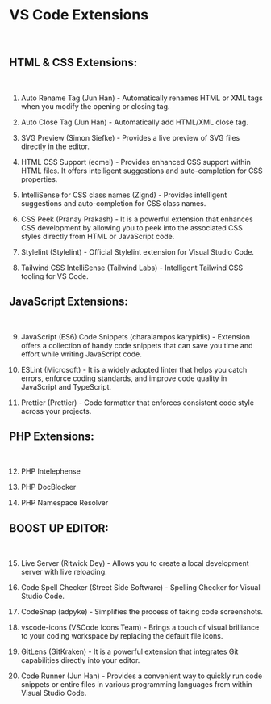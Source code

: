 <h1>VS Code Extensions</h1>
<br>
<h2>HTML & CSS Extensions:</h2>
<br>

1. Auto Rename Tag (Jun Han) - Automatically renames HTML or XML tags when you modify the opening or closing tag.

2. Auto Close Tag (Jun Han) - Automatically add HTML/XML close tag.

3. SVG Preview (Simon Siefke) - Provides a live preview of SVG files directly in the editor.

4. HTML CSS Support (ecmel) - Provides enhanced CSS support within HTML files. It offers intelligent suggestions and auto-completion for CSS properties.

5. IntelliSense for CSS class names (Zignd) - Provides intelligent suggestions and auto-completion for CSS class names.

6. CSS Peek (Pranay Prakash) - It is a powerful extension that enhances CSS development by allowing you to peek into the associated CSS styles directly from HTML or JavaScript code.

7. Stylelint (Stylelint) - Official Stylelint extension for Visual Studio Code.

8. Tailwind CSS IntelliSense (Tailwind Labs) - Intelligent Tailwind CSS tooling for VS Code.

<h2>JavaScript Extensions:</h2>
<br>

9. JavaScript (ES6) Code Snippets (charalampos karypidis) - Extension offers a collection of handy code snippets that can save you time and effort while writing JavaScript code.

10. ESLint (Microsoft) - It is a widely adopted linter that helps you catch errors, enforce coding standards, and improve code quality in JavaScript and TypeScript.

11. Prettier (Prettier) - Code formatter that enforces consistent code style across your projects.

<h2>PHP Extensions:</h2>
<br>

12. PHP Intelephense

13. PHP DocBlocker

14. PHP Namespace Resolver

<h2>BOOST UP EDITOR:</h2>
<br>

15. Live Server (Ritwick Dey) - Allows you to create a local development server with live reloading.

16. Code Spell Checker (Street Side Software) - Spelling Checker for Visual Studio Code.

17. CodeSnap (adpyke) - Simplifies the process of taking code screenshots.

18. vscode-icons (VSCode Icons Team) - Brings a touch of visual brilliance to your coding workspace by replacing the default file icons.

19. GitLens (GitKraken) - It is a powerful extension that integrates Git capabilities directly into your editor.

20. Code Runner (Jun Han) - Provides a convenient way to quickly run code snippets or entire files in various programming languages from within Visual Studio Code.

